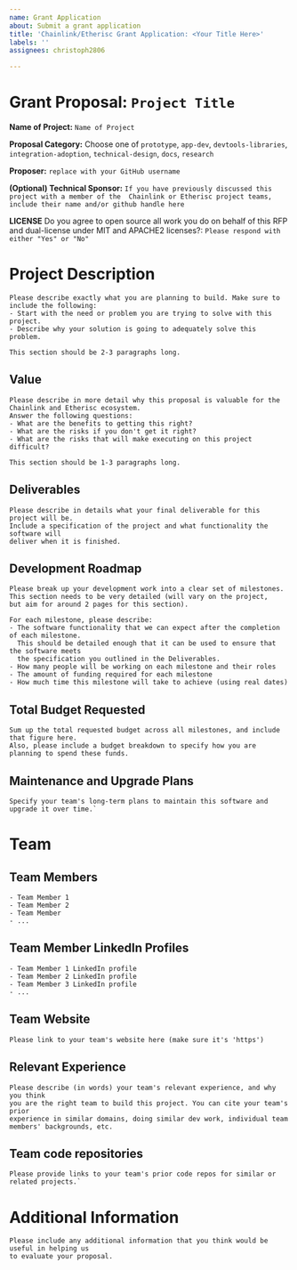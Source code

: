 ```yaml
---
name: Grant Application
about: Submit a grant application
title: 'Chainlink/Etherisc Grant Application: <Your Title Here>'
labels: ''
assignees: christoph2806 

---
```


# Grant Proposal: `Project Title`

**Name of Project:** `Name of Project`

**Proposal Category:** 
Choose one of `prototype`, `app-dev`, `devtools-libraries`, `integration-adoption`, `technical-design`, `docs`, `research`

**Proposer:** `replace with your GitHub username`

**(Optional) Technical Sponsor:** 
`If you have previously discussed this project with a member of the 
Chainlink or Etherisc project teams, include their name and/or github handle here`

**LICENSE** Do you agree to open source all work you do on behalf of this RFP and dual-license under MIT and APACHE2 licenses?: `Please respond with either "Yes" or "No"`

# Project Description

```
Please describe exactly what you are planning to build. Make sure to include the following:
- Start with the need or problem you are trying to solve with this project.
- Describe why your solution is going to adequately solve this problem.

This section should be 2-3 paragraphs long.
```

## Value

```
Please describe in more detail why this proposal is valuable for the Chainlink and Etherisc ecosystem. 
Answer the following questions:
- What are the benefits to getting this right?
- What are the risks if you don't get it right?
- What are the risks that will make executing on this project difficult?

This section should be 1-3 paragraphs long.
```

## Deliverables

```
Please describe in details what your final deliverable for this project will be. 
Include a specification of the project and what functionality the software will 
deliver when it is finished.
```

## Development Roadmap

```
Please break up your development work into a clear set of milestones. 
This section needs to be very detailed (will vary on the project, 
but aim for around 2 pages for this section).

For each milestone, please describe:
- The software functionality that we can expect after the completion of each milestone. 
  This should be detailed enough that it can be used to ensure that the software meets 
  the specification you outlined in the Deliverables.
- How many people will be working on each milestone and their roles
- The amount of funding required for each milestone
- How much time this milestone will take to achieve (using real dates)
```

## Total Budget Requested

```
Sum up the total requested budget across all milestones, and include that figure here. 
Also, please include a budget breakdown to specify how you are planning to spend these funds.
```

## Maintenance and Upgrade Plans

```
Specify your team's long-term plans to maintain this software and upgrade it over time.`
```

# Team

## Team Members

```
- Team Member 1
- Team Member 2
- Team Member
- ...
```

## Team Member LinkedIn Profiles

```
- Team Member 1 LinkedIn profile
- Team Member 2 LinkedIn profile
- Team Member 3 LinkedIn profile
- ...
```

## Team Website

`Please link to your team's website here (make sure it's 'https')`

## Relevant Experience

```
Please describe (in words) your team's relevant experience, and why you think 
you are the right team to build this project. You can cite your team's prior 
experience in similar domains, doing similar dev work, individual team members' backgrounds, etc.
```

## Team code repositories

```
Please provide links to your team's prior code repos for similar or related projects.`
```

# Additional Information

```
Please include any additional information that you think would be useful in helping us
to evaluate your proposal.
```
